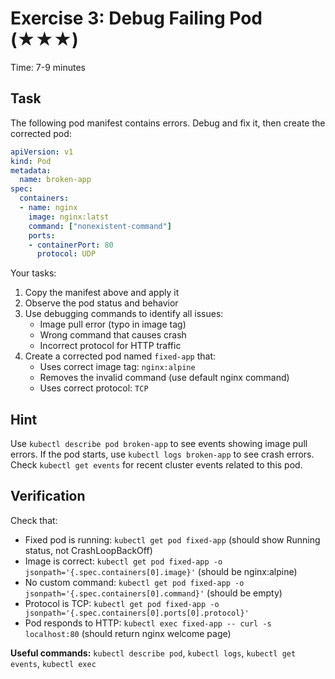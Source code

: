 # Exercise 3: Debug Failing Pod (★★★)

Time: 7-9 minutes

## Task

The following pod manifest contains errors. Debug and fix it, then create the corrected pod:

```yaml
apiVersion: v1
kind: Pod
metadata:
  name: broken-app
spec:
  containers:
  - name: nginx
    image: nginx:latst
    command: ["nonexistent-command"]
    ports:
    - containerPort: 80
      protocol: UDP
```

Your tasks:

1. Copy the manifest above and apply it
2. Observe the pod status and behavior
3. Use debugging commands to identify all issues:
   - Image pull error (typo in image tag)
   - Wrong command that causes crash
   - Incorrect protocol for HTTP traffic
4. Create a corrected pod named `fixed-app` that:
   - Uses correct image tag: `nginx:alpine`
   - Removes the invalid command (use default nginx command)
   - Uses correct protocol: `TCP`

## Hint

Use `kubectl describe pod broken-app` to see events showing image pull errors. If the pod starts, use `kubectl logs broken-app`
to see crash errors. Check `kubectl get events` for recent cluster events related to this pod.

## Verification

Check that:

- Fixed pod is running: `kubectl get pod fixed-app` (should show Running status, not CrashLoopBackOff)
- Image is correct: `kubectl get pod fixed-app -o jsonpath='{.spec.containers[0].image}'` (should be nginx:alpine)
- No custom command: `kubectl get pod fixed-app -o jsonpath='{.spec.containers[0].command}'` (should be empty)
- Protocol is TCP: `kubectl get pod fixed-app -o jsonpath='{.spec.containers[0].ports[0].protocol}'`
- Pod responds to HTTP: `kubectl exec fixed-app -- curl -s localhost:80` (should return nginx welcome page)

**Useful commands:** `kubectl describe pod`, `kubectl logs`, `kubectl get events`, `kubectl exec`
